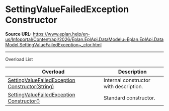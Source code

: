 # SettingValueFailedException Constructor

**Source URL:** https://www.eplan.help/en-us/Infoportal/Content/api/2026/Eplan.EplApi.DataModelu~Eplan.EplApi.DataModel.SettingValueFailedException~_ctor.html

---

Overload List

| Overload | Description |
| --- | --- |
| [SettingValueFailedException Constructor(String)](Eplan.EplApi.DataModelu~Eplan.EplApi.DataModel.SettingValueFailedException~_ctor(String).html) | Internal constructor with description. |
| [SettingValueFailedException Constructor()](Eplan.EplApi.DataModelu~Eplan.EplApi.DataModel.SettingValueFailedException~_ctor().html) | Standard constructor. |
